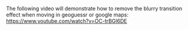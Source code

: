 The following video will demonstrate how to remove the blurry transition effect when moving in geoguessr or google maps:
https://www.youtube.com/watch?v=OC-trBGl6DE
